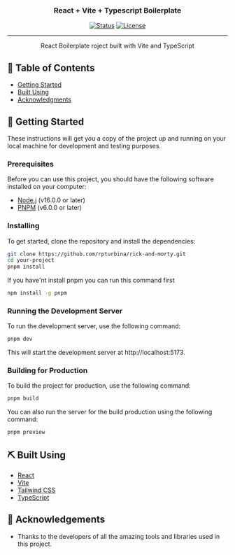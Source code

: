 <h3 align="center">React + Vite + Typescript Boilerplate</h3>

<div align="center">

[![Status](https://img.shields.io/badge/status-active-success.svg)]()
[![License](https://img.shields.io/badge/license-MIT-blue.svg)](/LICENSE)

</div>

---

<p align="center"> React Boilerplate roject built with Vite and TypeScript
    <br> 
</p>

## 📝 Table of Contents

- [Getting Started](#getting_started)
- [Built Using](#built_using)
- [Acknowledgments](#acknowledgement)

## 🏁 Getting Started <a name = "getting_started"></a>

These instructions will get you a copy of the project up and running on your local machine for development and testing purposes.

### Prerequisites

Before you can use this project, you should have the following software installed on your computer:

- [Node.j](https://nodejs.org) (v16.0.0 or later)
- [PNPM](https://pnpm.io) (v6.0.0 or later)

### Installing

To get started, clone the repository and install the dependencies:

```bash
git clone https://github.com/rpturbina/rick-and-morty.git
cd your-project
pnpm install
```

If you have'nt install pnpm you can run this command first

```bash
npm install -g pnpm
```

### Running the Development Server

To run the development server, use the following command:

```bash
pnpm dev
```

This will start the development server at http://localhost:5173.

### Building for Production

To build the project for production, use the following command:

```bash
pnpm build
```

You can also run the server for the build production using the following command:

```bash
pnpm preview
```

## ⛏️ Built Using <a name = "built_using"></a>

- [React](https://react.dev/)
- [Vite](https://vitejs.dev/)
- [Tailwind CSS](https://tailwindcss.com/)
- [TypeScript](https://www.typescriptlang.org/)

## 🎉 Acknowledgements <a name = "acknowledgement"></a>

- Thanks to the developers of all the amazing tools and libraries used in this project.
